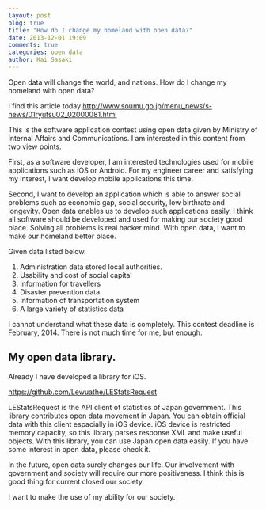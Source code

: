 ```yaml
---
layout: post
blog: true
title: "How do I change my homeland with open data?"
date: 2013-12-01 19:09
comments: true
categories: open data
author: Kai Sasaki
---
```


Open data will change the world, and nations. How do I change my homeland with open data?

I find this article today
http://www.soumu.go.jp/menu_news/s-news/01ryutsu02_02000081.html

This is the software application contest using open data given by Ministry of Internal Affairs and Communications. I am interested in this content from two view points.

First, as a software developer, I am interested technologies used for mobile applications such as iOS or Android. For my engineer career and satisfying my interest, I want develop mobile applications this time.

Second, I want to develop an application which is able to answer social problems such as economic gap, social security, low birthrate and longevity. Open data enables us to develop such applications easily. I think all software should be developed and used for making our society good place. Solving all problems is real hacker mind. With open data, I want to make our homeland better place.

Given data listed below.

1. Administration data stored local authorities.
2. Usability and cost of social capital
3. Information for travellers 
4. Disaster prevention data
5. Information of transportation system
6. A large variety of statistics data

I cannot understand what these data is completely. This contest deadline is February, 2014. There is not much time for me, but enough. 

## My open data library.
Already I have developed a library for iOS.

https://github.com/Lewuathe/LEStatsRequest

LEStatsRequest is the API client of statistics of Japan government. This library contributes open data movement in Japan. You can obtain official data with this client espacially in iOS device. iOS device is restricted memory capacity, so this library parses response XML and make useful objects. With this library, you can use Japan open data easily. If you have some interest in open data, please check it. 


In the future, open data surely changes our life. Our involvement with government and society will require our more positiveness. I think this is good thing for current closed our society.

I want to make the use of my ability for our society.

